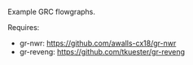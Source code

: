 Example GRC flowgraphs.

Requires:
  - gr-nwr: https://github.com/awalls-cx18/gr-nwr
  - gr-reveng: https://github.com/tkuester/gr-reveng
